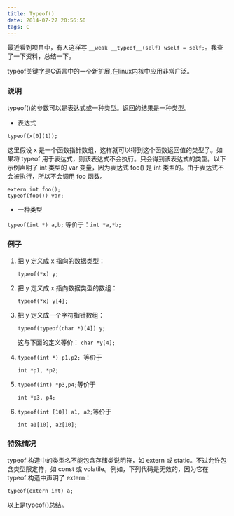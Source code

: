 ```yaml
---
title: Typeof()
date: 2014-07-27 20:56:50
tags: C
---
```

最近看到项目中，有人这样写 `__weak __typeof__(self) wself = self;`。我查了一下资料，总结一下。

typeof关键字是C语言中的一个新扩展,在linux内核中应用非常广泛。

### 说明
typeof()的参数可以是表达式或一种类型。返回的结果是一种类型。

* 表达式

`typeof(x[0](1));`

这里假设 x 是一个函数指针数组，这样就可以得到这个函数返回值的类型了。如果将 typeof 用于表达式，则该表达式不会执行。只会得到该表达式的类型。以下示例声明了 int 类型的 var 变量，因为表达式 foo() 是 int 类型的。由于表达式不会被执行，所以不会调用 foo 函数。

```
extern int foo();
typeof(foo()) var;
```

* 一种类型

`typeof(int *) a,b;` 等价于：`int *a,*b;`	

### 例子

1. 把 y 定义成 x 指向的数据类型：
           
   `typeof(*x) y;`
           
2. 把 y 定义成 x 指向数据类型的数组：
   
   `typeof(*x) y[4];`
   
3. 把 y 定义成一个字符指针数组：
   
   `typeof(typeof(char *)[4]) y;`
   
   这与下面的定义等价：
   `char *y[4];`

4. `typeof(int *) p1,p2; `等价于

   `int *p1, *p2;`

5. `typeof(int) *p3,p4;`等价于
   
   `int *p3, p4;`

6. `typeof(int [10]) a1, a2;`等价于
    
   `int a1[10], a2[10];`

### 特殊情况

typeof 构造中的类型名不能包含存储类说明符，如 extern 或 static。不过允许包含类型限定符，如 const 或 volatile。例如，下列代码是无效的，因为它在 typeof 构造中声明了 extern：

`typeof(extern int) a;`


    	
以上是typeof()总结。